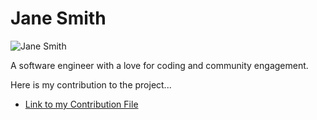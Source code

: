 # Jane Smith

![Jane Smith](https://example.com/jane_smith.jpg)

A software engineer with a love for coding and community engagement.

Here is my contribution to the project...

- [Link to my Contribution File](./path_to_contributed_file)
